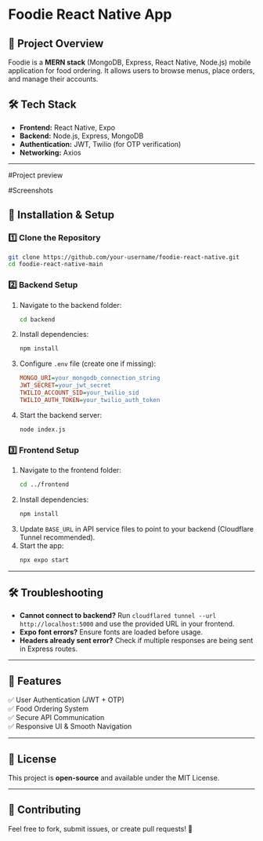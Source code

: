# Foodie React Native App

## 📌 Project Overview
Foodie is a **MERN stack** (MongoDB, Express, React Native, Node.js) mobile application for food ordering. It allows users to browse menus, place orders, and manage their accounts.

## 🛠 Tech Stack
- **Frontend:** React Native, Expo
- **Backend:** Node.js, Express, MongoDB
- **Authentication:** JWT, Twilio (for OTP verification)
- **Networking:** Axios

---

#Project preview

#Screenshots




## 🚀 Installation & Setup
### **1️⃣ Clone the Repository**
```sh
git clone https://github.com/your-username/foodie-react-native.git
cd foodie-react-native-main
```

### **2️⃣ Backend Setup**
1. Navigate to the backend folder:
   ```sh
   cd backend
   ```
2. Install dependencies:
   ```sh
   npm install
   ```
3. Configure `.env` file (create one if missing):
   ```ini
   MONGO_URI=your_mongodb_connection_string
   JWT_SECRET=your_jwt_secret
   TWILIO_ACCOUNT_SID=your_twilio_sid
   TWILIO_AUTH_TOKEN=your_twilio_auth_token
   ```
4. Start the backend server:
   ```sh
   node index.js
   ```

### **3️⃣ Frontend Setup**
1. Navigate to the frontend folder:
   ```sh
   cd ../frontend
   ```
2. Install dependencies:
   ```sh
   npm install
   ```
3. Update `BASE_URL` in API service files to point to your backend (Cloudflare Tunnel recommended).
4. Start the app:
   ```sh
   npx expo start
   ```

---

## 🛠 Troubleshooting
- **Cannot connect to backend?** Run `cloudflared tunnel --url http://localhost:5000` and use the provided URL in your frontend.
- **Expo font errors?** Ensure fonts are loaded before usage.
- **Headers already sent error?** Check if multiple responses are being sent in Express routes.

---

## 📌 Features
✅ User Authentication (JWT + OTP)  
✅ Food Ordering System  
✅ Secure API Communication  
✅ Responsive UI & Smooth Navigation  

---

## 📜 License
This project is **open-source** and available under the MIT License.

---

## 🤝 Contributing
Feel free to fork, submit issues, or create pull requests! 🎉

